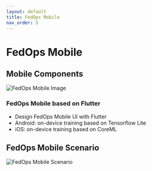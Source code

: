 ```yaml
---
layout: default
title: FedOps Mobile
nav_order: 5
---
```

# FedOps Mobile

## Mobile Components
![FedOps Mobile Image](../img/mobile_detail.png)

### FedOps Mobile based on Flutter

- Design FedOps Mobile UI with Flutter
- Android: on-device training based on Tensorflow Lite
- iOS: on-device training based on CoreML


## FedOps Mobile Scenario
![FedOps Mobile Scenario](../img/mobile_scenario.png)
